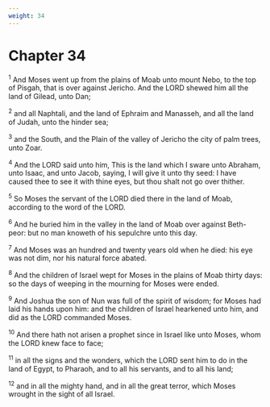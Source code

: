 ```yaml
---
weight: 34
---
```


# Chapter 34

<sup>1</sup> And Moses went up from the plains of Moab unto mount Nebo, to the top of Pisgah, that is over against Jericho. And the LORD shewed him all the land of Gilead, unto Dan; 

<sup>2</sup> and all Naphtali, and the land of Ephraim and Manasseh, and all the land of Judah, unto the hinder sea; 

<sup>3</sup> and the South, and the Plain of the valley of Jericho the city of palm trees, unto Zoar. 

<sup>4</sup> And the LORD said unto him, This is the land which I sware unto Abraham, unto Isaac, and unto Jacob, saying, I will give it unto thy seed: I have caused thee to see it with thine eyes, but thou shalt not go over thither. 

<sup>5</sup> So Moses the servant of the LORD died there in the land of Moab, according to the word of the LORD. 

<sup>6</sup> And he buried him in the valley in the land of Moab over against Beth-peor: but no man knoweth of his sepulchre unto this day. 

<sup>7</sup> And Moses was an hundred and twenty years old when he died: his eye was not dim, nor his natural force abated. 

<sup>8</sup> And the children of Israel wept for Moses in the plains of Moab thirty days: so the days of weeping in the mourning for Moses were ended. 

<sup>9</sup> And Joshua the son of Nun was full of the spirit of wisdom; for Moses had laid his hands upon him: and the children of Israel hearkened unto him, and did as the LORD commanded Moses. 

<sup>10</sup> And there hath not arisen a prophet since in Israel like unto Moses, whom the LORD knew face to face; 

<sup>11</sup> in all the signs and the wonders, which the LORD sent him to do in the land of Egypt, to Pharaoh, and to all his servants, and to all his land; 

<sup>12</sup> and in all the mighty hand, and in all the great terror, which Moses wrought in the sight of all Israel. 

